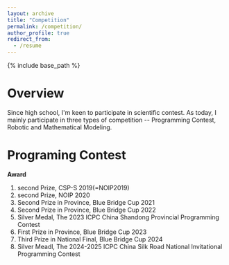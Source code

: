 ```yaml
---
layout: archive
title: "Competition"
permalink: /competition/
author_profile: true
redirect_from:
  - /resume
---
```


{% include base_path %}

Overview
======
Since high school, I'm keen to participate in scientific contest. As today, I mainly participate in three types of competition -- Programming Contest, Robotic and Mathematical Modeling.

Programing Contest 
======
**Award**  
1. second Prize, CSP-S 2019(=NOIP2019)  
2. second Prize, NOIP 2020  
3. Second Prize in Province, Blue Bridge Cup 2021  
4. Second Prize in Province, Blue Bridge Cup 2022  
5. Silver Medal, The 2023 ICPC China Shandong Provincial Programming Contest  
6. First Prize in Province, Blue Bridge Cup 2023  
7. Third Prize in National Final, Blue Bridge Cup 2024  
8. Silver Meadl, The 2024-2025 ICPC China Silk Road National Invitational Programming Contest  

